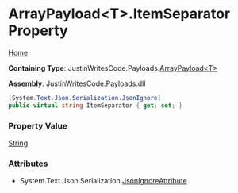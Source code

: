 # ArrayPayload\<T\>\.ItemSeparator Property

[Home](../../../README.md)

**Containing Type**: JustinWritesCode\.Payloads\.[ArrayPayload\<T\>](../README.md)

**Assembly**: JustinWritesCode\.Payloads\.dll

```csharp
[System.Text.Json.Serialization.JsonIgnore]
public virtual string ItemSeparator { get; set; }
```

### Property Value

[String](https://docs.microsoft.com/en-us/dotnet/api/system.string)

### Attributes

* System\.Text\.Json\.Serialization\.[JsonIgnoreAttribute](https://docs.microsoft.com/en-us/dotnet/api/system.text.json.serialization.jsonignoreattribute)

